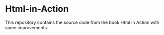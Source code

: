 # Html-in-Action

This repository contains the source code from the book Html in Action with some improvements.
